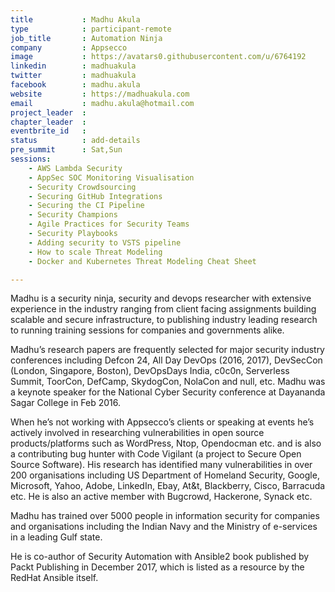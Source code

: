 ```yaml
---
title           : Madhu Akula
type            : participant-remote
job_title       : Automation Ninja
company         : Appsecco
image           : https://avatars0.githubusercontent.com/u/6764192
linkedin        : madhuakula
twitter         : madhuakula
facebook        : madhu.akula
website         : https://madhuakula.com
email           : madhu.akula@hotmail.com
project_leader  :
chapter_leader  :
eventbrite_id   :
status          : add-details
pre_summit      : Sat,Sun
sessions:
    - AWS Lambda Security
    - AppSec SOC Monitoring Visualisation
    - Security Crowdsourcing
    - Securing GitHub Integrations
    - Securing the CI Pipeline
    - Security Champions
    - Agile Practices for Security Teams
    - Security Playbooks
    - Adding security to VSTS pipeline
    - How to scale Threat Modeling
    - Docker and Kubernetes Threat Modeling Cheat Sheet	

---
```


<!-- put more details about participant here -->

Madhu is a security ninja, security and devops researcher with extensive experience in the industry ranging from client facing assignments building scalable and secure infrastructure, to publishing industry leading research to running training sessions for companies and governments alike.

Madhu’s research papers are frequently selected for major security industry conferences including Defcon 24, All Day DevOps (2016, 2017), DevSecCon (London, Singapore, Boston), DevOpsDays India, c0c0n, Serverless Summit, ToorCon, DefCamp, SkydogCon, NolaCon and null, etc. Madhu was a keynote speaker for the National Cyber Security conference at Dayananda Sagar College in Feb 2016.

When he’s not working with Appsecco’s clients or speaking at events he’s actively involved in researching vulnerabilities in open source products/platforms such as WordPress, Ntop, Opendocman etc. and is also a contributing bug hunter with Code Vigilant (a project to Secure Open Source Software). His research has identified many vulnerabilities in over 200 organisations including US Department of Homeland Security, Google, Microsoft, Yahoo, Adobe, LinkedIn, Ebay, At&t, Blackberry, Cisco, Barracuda etc. He is also an active member with Bugcrowd, Hackerone, Synack etc.

Madhu has trained over 5000 people in information security for companies and organisations including the Indian Navy and the Ministry of e-services in a leading Gulf state.

He is co-author of Security Automation with Ansible2 book published by Packt Publishing in December 2017, which is listed as a resource by the RedHat Ansible itself.
